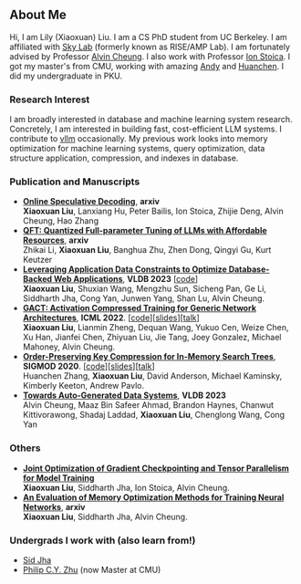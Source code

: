 ## About Me

Hi, I am Lily (Xiaoxuan) Liu. I am a CS PhD student from UC Berkeley. I am affiliated with [Sky Lab](https://sky.cs.berkeley.edu/people/) (formerly known as RISE/AMP Lab). I am fortunately advised by Professor [Alvin Cheung](https://people.eecs.berkeley.edu/~akcheung/). I also work with Professor [Ion Stoica](http://people.eecs.berkeley.edu/~istoica/). I got my master's from CMU, working with amazing [Andy](http://www.cs.cmu.edu/~pavlo/) and [Huanchen](http://www.cs.cmu.edu/~huanche1/). I did my undergraduate in PKU. 

### Research Interest
I am broadly interested in database and machine learning system research. Concretely, I am interested in building fast, cost-efficient LLM systems. I contribute to [vllm](https://github.com/vllm-project/vllm) occasionally.
My previous work looks into memory optimization for machine learning systems, query optimization, data structure application, compression, and indexes in database.

### Publication and Manuscripts
- **[Online Speculative Decoding](https://arxiv.org/abs/2310.07177)**, **arxiv** \
**Xiaoxuan Liu**, Lanxiang Hu, Peter Bailis, Ion Stoica, Zhijie Deng, Alvin Cheung, Hao Zhang
- **[QFT: Quantized Full-parameter Tuning of LLMs with Affordable Resources](https://arxiv.org/abs/2310.07147)**, **arxiv** \
Zhikai Li, **Xiaoxuan Liu**, Banghua Zhu, Zhen Dong, Qingyi Gu, Kurt Keutzer
- **[Leveraging Application Data Constraints to Optimize Database-Backed Web Applications](https://arxiv.org/abs/2205.02954)**, **VLDB 2023** [[code](https://github.com/LiuXiaoxuanPKU/ConstrOpt)] \
  **Xiaoxuan Liu**, Shuxian Wang, Mengzhu Sun, Sicheng Pan, Ge Li, Siddharth Jha, Cong Yan, Junwen Yang, Shan Lu, Alvin Cheung.
- **[GACT: Activation Compressed Training for Generic Network Architectures](https://arxiv.org/abs/2206.11357)**, **ICML 2022**. [[code](https://github.com/LiuXiaoxuanPKU/GACT-ICML)][[slides](https://github.com/LiuXiaoxuanPKU/LiuXiaoxuanPKU.github.io/blob/master/docs/slides/ICML2022.pdf)][[talk](https://slideslive.com/38983883/gact-activation-compressed-training-for-generic-network-architectures)] \
  **Xiaoxuan Liu**, Lianmin Zheng, Dequan Wang, Yukuo Cen, Weize Chen, Xu Han, Jianfei Chen, Zhiyuan Liu, Jie Tang, Joey Gonzalez, Michael Mahoney, Alvin Cheung.
- **[Order-Preserving Key Compression for In-Memory Search Trees](https://arxiv.org/abs/2003.02391)**, **SIGMOD 2020**. [[code](https://github.com/efficient/HOPE)][[slides](http://people.iiis.tsinghua.edu.cn/~huanchen/slides/hope-sigmod20.pdf)][[talk](https://www.youtube.com/watch?v=9OzjeSbWHcQ)]\
  Huanchen Zhang, **Xiaoxuan Liu**, David Anderson, Michael Kaminsky, Kimberly Keeton, Andrew Pavlo.
- **[Towards Auto-Generated Data Systems](https://www.vldb.org/pvldb/vol16/p4116-cheung.pdf)**, **VLDB 2023** \
Alvin Cheung, Maaz Bin Safeer Ahmad, Brandon Haynes, Chanwut Kittivorawong, Shadaj Laddad, **Xiaoxuan Liu**, Chenglong Wang, Cong Yan

### Others
- **[Joint Optimization of Gradient Checkpointing and Tensor Parallelism for Model Training](https://github.com/LiuXiaoxuanPKU/LiuXiaoxuanPKU.github.io/blob/master/docs/blog/kiwi.pdf)**\
  **Xiaoxuan Liu**, Siddharth Jha, Ion Stoica, Alvin Cheung.
- **[An Evaluation of Memory Optimization Methods for Training Neural Networks](https://arxiv.org/abs/2303.14633)**, **arxiv** \
  **Xiaoxuan Liu**, Siddharth Jha, Alvin Cheung.


### Undergrads I work with (also learn from!)
- [Sid Jha](https://sidjha1.github.io/)
- [Philip C.Y. Zhu](https://cyzhu.dev/) (now Master at CMU)
